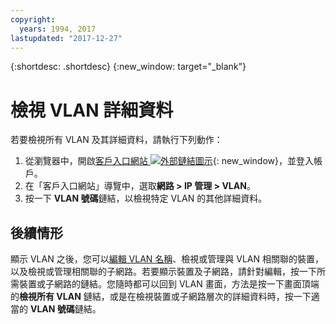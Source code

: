 ```yaml
---
copyright:
  years: 1994, 2017
lastupdated: "2017-12-27"
---
```

{:shortdesc: .shortdesc}
{:new_window: target="_blank"}

# 檢視 VLAN 詳細資料

若要檢視所有 VLAN 及其詳細資料，請執行下列動作： 

1. 從瀏覽器中，開啟[客戶入口網站 ![外部鏈結圖示](../../icons/launch-glyph.svg "外部鏈結圖示")](https://control.softlayer.com/){: new_window}，並登入帳戶。
2. 在「客戶入口網站」導覽中，選取**網路 > IP 管理 > VLAN**。
3. 按一下 **VLAN 號碼**鏈結，以檢視特定 VLAN 的其他詳細資料。

## 後續情形

顯示 VLAN 之後，您可以[編輯 VLAN 名稱](edit-vlan.html)、檢視或管理與 VLAN 相關聯的裝置，以及檢視或管理相關聯的子網路。若要顯示裝置及子網路，請針對編輯，按一下所需裝置或子網路的鏈結。您隨時都可以回到 VLAN 畫面，方法是按一下畫面頂端的**檢視所有 VLAN** 鏈結，或是在檢視裝置或子網路層次的詳細資料時，按一下適當的 **VLAN 號碼**鏈結。
